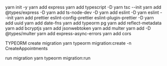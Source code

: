 yarn init -y
yarn add express
yarn add typescript -D
yarn tsc --init
yarn add @types/express -D
yarn add ts-node-dev -D
yarn add eslint -D
yarn eslint --init
yarn add prettier eslint-config-prettier eslint-plugin-prettier -D
yarn add uuid
yarn add date-fns
yarn add typeorm pg
yarn add reflect-metadata
yarn add bcryptjs
yarn add jsonwebtoken
yarn add multer
yarn add -D @types/multer
yarn add express-async-errors
yarn add cors



TYPEORM
create migration
  yarn typeorm migration:create -n CreateAppointments

run migration
yarn typeorm migration:run
